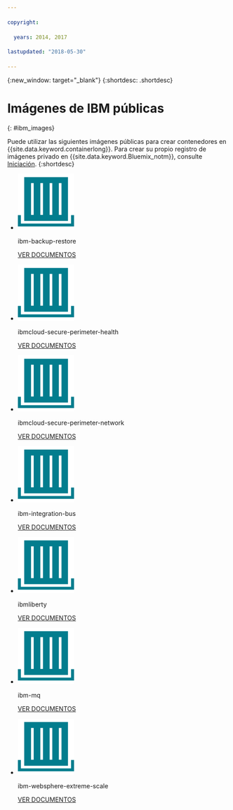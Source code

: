 ```yaml
---

copyright:

  years: 2014, 2017

lastupdated: "2018-05-30"

---
```


{:new_window: target="_blank"}
{:shortdesc: .shortdesc}

# Imágenes de IBM públicas
{: #ibm_images}

Puede utilizar las siguientes imágenes públicas para crear contenedores en {{site.data.keyword.containerlong}}. Para crear su propio registro de imágenes privado en {{site.data.keyword.Bluemix_notm}}, consulte [Iniciación](/docs/services/Registry/index.html).
{:shortdesc}


<ul class="runtimeIconList">
<li>
<p class="runtimeIcon"><img src="images/container-image_ibm.svg" alt="Para obtener más información sobre la imagen ibm-backup-restore, consulte la documentación."></p>
<p class="runtimeTitle">ibm-backup-restore</p>
<p class="runtimeLink"><a format="html" href="/docs/services/RegistryImages/ibm-backup-restore/index.html" scope="peer" title="Para obtener más información sobre la imagen ibm-backup-restore, consulte la documentación.">VER DOCUMENTOS</a></p>
</li>
  
<li>
<p class="runtimeIcon"><img src="images/container-image_ibm.svg" alt="Puede utilizar la imagen ibmcloud-secure-perimeter-health para escanear e informar sobre vías de acceso expuestas dentro de las redes de la infraestructura de IBM Cloud."></p>
<p class="runtimeTitle">ibmcloud-secure-perimeter-health</p>
<p class="runtimeLink"><a format="html"
href="/docs/services/RegistryImages/ibmcloud-secure-perimeter-health/index.html" scope="peer"
 title="Puede utilizar la imagen ibmcloud-secure-perimeter-health para escanear e informar sobre vías de acceso expuestas dentro de las redes de la infraestructura de IBM.">VER DOCUMENTOS</a></p>
</li>

<li>
<p class="runtimeIcon"><img src="images/container-image_ibm.svg" alt="Puede utilizar la imagen ibmcloud-secure-perimeter-network para aplicar la configuración de Vyatta para un Secure Perimeter Segment."></p>
<p class="runtimeTitle">ibmcloud-secure-perimeter-network</p>
<p class="runtimeLink"><a format="html"
href="/docs/services/RegistryImages/ibmcloud-secure-perimeter-network/index.html" scope="peer"
 title="Puede utilizar la imagen ibmcloud-secure-perimeter-network para aplicar la configuración de Vyatta para un Secure Perimeter Segment.">VER DOCUMENTOS</a></p>
</li>

<li>
<p class="runtimeIcon"><img src="images/container-image_ibm.svg" alt="Después de crear una solución de integración, puede utilizar la imagen ibm-integration-bus para suministrar un contenedor único en {{site.data.keyword.Bluemix_notm}}. A continuación, podrá desplegar la solución de integración en este contenedor utilizando la interfaz de usuario web o desde un terminal."></p>
<p class="runtimeTitle">ibm-integration-bus</p>
<p class="runtimeLink"><a format="html" href="/docs/services/RegistryImages/ibm-integration-bus/index.html" scope="peer" title="Después de crear una solución de integración, puede utilizar la imagen ibm-integration-bus para suministrar un contenedor único en {{site.data.keyword.Bluemix_notm}}. A continuación, podrá desplegar la solución de integración en este contenedor utilizando la interfaz de usuario web o desde un terminal.">VER DOCUMENTOS</a></p>
</li>

<li>
<p class="runtimeIcon"><img src="images/container-image_ibm.svg" alt="Puede utilizar las imágenes ibmliberty como padre para crear su propia imagen y desplegar sus apps WAR, EAR u OSGi basadas en Java en un contenedor de IBM WebSphere Application Server Liberty."></p>
<p class="runtimeTitle">ibmliberty</p>
<p class="runtimeLink"><a format="html" href="/docs/services/RegistryImages/ibmliberty/index.html" scope="peer" title="Puede utilizar las imágenes ibmliberty como padre para crear su propia imagen y desplegar sus apps WAR, EAR u OSGi basadas en Java en un contenedor de IBM WebSphere Application Server Liberty.">VER DOCUMENTOS</a></p>
</li>

<li>
<p class="runtimeIcon"><img src="images/container-image_ibm.svg" alt="Para obtener más información sobre la imagen ibm-mq, consulte la documentación."></p>
<p class="runtimeTitle">ibm-mq</p>
<p class="runtimeLink"><a format="html" href="/docs/services/RegistryImages/ibm-mq/index.html" scope="peer" title="Para obtener más información sobre la imagen ibm-mq, consulte la documentación.">VER DOCUMENTOS</a></p>
</li>

<li>
<p class="runtimeIcon"><img src="images/container-image_ibm.svg" alt="Puede utilizar las imágenes ibm-websphere-extreme-scale para configurar servidores de almacenamiento en memoria caché distribuida de eXtremeScale para los casos de uso distribuidos de memoria caché como sesiones sencillas y dynacache mediante la conexión de servidores de memoria caché de las aplicaciones cliente de Liberty {{site.data.keyword.cloud_notm}}."></p>
<p class="runtimeTitle">ibm-websphere-extreme-scale</p>
<p class="runtimeLink"><a format="html"
href="/docs/services/RegistryImages/ibm-websphere-extreme-scale/index.html" scope="peer"
 title="Puede utilizar las imágenes ibm-websphere-extreme-scale para configurar servidores de almacenamiento en memoria caché distribuida de eXtremeScale para los casos de uso distribuidos de memoria caché como sesiones sencillas y dynacache mediante la conexión de servidores de memoria caché de las aplicaciones cliente de Liberty {{site.data.keyword.Bluemix_notm}}.">VER DOCUMENTOS</a></p>
</li></ul>
